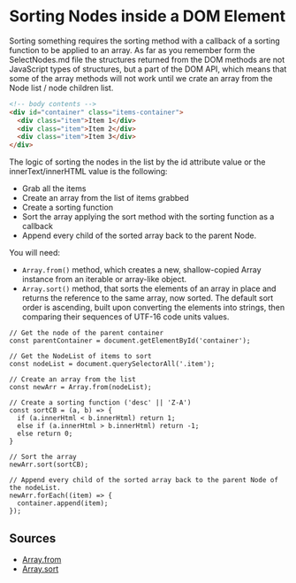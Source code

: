 # Sorting Nodes inside a DOM Element #

Sorting something requires the sorting method with a callback of a sorting function to be applied to an array. As far as you remember form the SelectNodes.md file the structures returned from the DOM methods are not JavaScript types of structures, but a part of the DOM API, which means that some of the array methods will not work until we crate an array from the Node list / node children list.

```HTML
<!-- body contents -->
<div id="container" class="items-container">
  <div class="item">Item 1</div>
  <div class="item">Item 2</div>
  <div class="item">Item 3</div>
</div>
```

The logic of sorting the nodes in the list by the id attribute value or the innerText/innerHTML value is the following:

* Grab all the items
* Create an array from the list of items grabbed
* Create a sorting function
* Sort the array applying the sort method with the sorting function as a callback
* Append every child of the sorted array back to the parent Node.

You will need:
* ``Array.from()`` method, which creates a new, shallow-copied Array instance from an iterable or array-like object.
* ``Array.sort()`` method, that sorts the elements of an array in place and returns the reference to the same array, now sorted. The default sort order is ascending, built upon converting the elements into strings, then comparing their sequences of UTF-16 code units values.

```JS
// Get the node of the parent container
const parentContainer = document.getElementById('container');

// Get the NodeList of items to sort
const nodeList = document.querySelectorAll('.item');

// Create an array from the list
const newArr = Array.from(nodeList);

// Create a sorting function ('desc' || 'Z-A')
const sortCB = (a, b) => {
  if (a.innerHtml < b.innerHtml) return 1;
  else if (a.innerHtml > b.innerHtml) return -1;
  else return 0;
}

// Sort the array
newArr.sort(sortCB);

// Append every child of the sorted array back to the parent Node of the nodeList.
newArr.forEach((item) => {
  container.append(item);
});
```

## Sources ##
* [Array.from](https://developer.mozilla.org/en-US/docs/Web/JavaScript/Reference/Global_Objects/Array/from)
* [Array.sort](https://developer.mozilla.org/en-US/docs/Web/JavaScript/Reference/Global_Objects/Array/sort)
